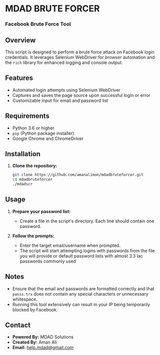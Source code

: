 # MDAD BRUTE FORCER
### Facebook Brute Force Tool

## Overview

This script is designed to perform a brute force attack on Facebook login credentials. It leverages Selenium WebDriver for browser automation and the `rich` library for enhanced logging and console output. 

## Features

- Automated login attempts using Selenium WebDriver
- Captures and saves the page source upon successful login or error
- Customizable input for email and password list

## Requirements

- Python 3.6 or higher
- `pip` (Python package installer)
- Google Chrome and ChromeDriver

## Installation

1. **Clone the repository:**

   ```bash
   git clone https://github.com/amanalimon/mdadbruteforcer.git
   cd mdadbruteforcer
   ./mdadscr
   ```
## Usage

1. **Prepare your password list:**
   - Create a file in the script's directory. Each line should contain one password.


2. **Follow the prompts:**
   - Enter the target email/username when prompted.
   - The script will start attempting logins with passwords from the file you will provide or default password lists with almost 3.3 lac passwords commonly used

## Notes

- Ensure that the email and passwords are formatted correctly and that `passs.trx` does not contain any special characters or unnecessary whitespace.
- Running this tool extensively can result in your IP being temporarily blocked by Facebook.

## Contact

- **Powered By:** MDAD Solutions
- **Created By:** Aman Ali
- **Email:** help.mdad@gmail.com
